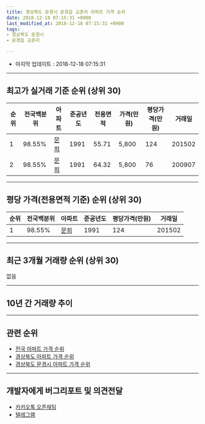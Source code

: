 ```yaml
---
title: 경상북도 문경시 문경읍 교촌리 아파트 가격 순위
date: 2018-12-18 07:15:31 +0900
last_modified_at: 2018-12-18 07:15:31 +0900
tags:
- 경상북도 문경시
- 문경읍 교촌리

---
```


* 마지막 업데이트 : 2018-12-18 07:15:31

---

## 최고가 실거래 기준 순위 (상위 30)


|순위|전국백분위|아파트|준공년도|전용면적|가격(만원)|평당가격(만원)|거래일|
|---|---|---|---|---|---|---|---|
|1|98.55%|[문희](https://search.naver.com/search.naver?query=%EA%B2%BD%EC%83%81%EB%B6%81%EB%8F%84+%EB%AC%B8%EA%B2%BD%EC%8B%9C+%EB%AC%B8%EA%B2%BD%EC%9D%8D+%EA%B5%90%EC%B4%8C%EB%A6%AC+%EB%AC%B8%ED%9D%AC)|1991|55.71|5,800|124|201502|
|2|98.55%|[문희](https://search.naver.com/search.naver?query=%EA%B2%BD%EC%83%81%EB%B6%81%EB%8F%84+%EB%AC%B8%EA%B2%BD%EC%8B%9C+%EB%AC%B8%EA%B2%BD%EC%9D%8D+%EA%B5%90%EC%B4%8C%EB%A6%AC+%EB%AC%B8%ED%9D%AC)|1991|64.32|5,800|76|200907|


---

## 평당 가격(전용면적 기준) 순위 (상위 30)


|순위|전국백분위|아파트|준공년도|평당가격(만원)|거래일|
|---|---|---|---|---|---|
|1|98.55%|[문희](https://search.naver.com/search.naver?query=%EA%B2%BD%EC%83%81%EB%B6%81%EB%8F%84+%EB%AC%B8%EA%B2%BD%EC%8B%9C+%EB%AC%B8%EA%B2%BD%EC%9D%8D+%EA%B5%90%EC%B4%8C%EB%A6%AC+%EB%AC%B8%ED%9D%AC)|1991|124|201502|


---

## 최근 3개월 거래량 순위 (상위 30)

없음

---

## 10년 간 거래량 추이


<div style="width:100%;">
    <canvas id="deal_progress" height="250"></canvas>
</div>

<script>
new Chart(document.getElementById("deal_progress"), {
    type: 'line',
    data: {
        labels: ['200812','200901','200902','200903','200904','200905','200906','200907','200908','200909','200910','200911','200912','201001','201002','201003','201004','201005','201006','201007','201008','201009','201010','201011','201012','201101','201102','201103','201104','201105','201106','201107','201108','201109','201110','201111','201112','201201','201202','201203','201204','201205','201206','201207','201208','201209','201210','201211','201212','201301','201302','201303','201304','201305','201306','201307','201308','201309','201310','201311','201312','201401','201402','201403','201404','201405','201406','201407','201408','201409','201410','201411','201412','201501','201502','201503','201504','201505','201506','201507','201508','201509','201510','201511','201512','201601','201602','201603','201604','201605','201606','201607','201608','201609','201610','201611','201612','201701','201702','201703','201704','201705','201706','201707','201708','201709','201710','201711','201712','201801','201802','201803','201804','201805','201806','201807','201808','201809','201810','201811','201812'],
        datasets: [{
            label: '실거래 수',
            pointRadius: 1,
            data: [1, 1, 0, 0, 1, 0, 0, 1, 0, 0, 0, 0, 1, 2, 0, 2, 1, 1, 0, 0, 1, 0, 1, 0, 0, 0, 0, 0, 0, 0, 0, 1, 0, 0, 0, 0, 0, 0, 0, 1, 1, 0, 1, 0, 0, 0, 0, 0, 1, 0, 0, 0, 0, 1, 0, 0, 2, 0, 0, 0, 0, 0, 1, 3, 0, 0, 0, 1, 1, 0, 1, 0, 0, 0, 1, 0, 0, 0, 0, 0, 0, 0, 1, 0, 0, 0, 1, 0, 0, 0, 0, 0, 1, 0, 0, 0, 0, 0, 0, 0, 0, 2, 0, 0, 0, 1, 0, 0, 0, 1, 1, 0, 0, 0, 0, 0, 0, 1, 0, 0, 0],
            borderColor: "rgba(255, 201, 14, 1)",
            backgroundColor: "rgba(255, 201, 14, 0.5)",
            fill: true,
        }]
    },
    options: {
        responsive: true,
        title: {
            display: true,
            text: '10년간 거래량 추이'
        },
        tooltips: {
            mode: 'index',
            intersect: false,
        },
        hover: {
            mode: 'nearest',
            intersect: true
        },
        scales: {
            xAxes: [{
                display: true,
                scaleLabel: {
                    display: true,
                    labelString: '년/월'
                }
            }],
            yAxes: [{
                display: true,
                ticks: {
                    suggestedMin: 0,
                },
                scaleLabel: {
                    display: true,
                    labelString: '실거래 수'
                }
            }]
        }
    }
});

</script>


---

## 관련 순위

- [전국 아파트 가격 순위](https://inasie.github.io/apt-ranking/전국)
- [경상북도 아파트 가격 순위](https://inasie.github.io/apt-ranking/경상북도)
- [경상북도 문경시 아파트 가격 순위](https://inasie.github.io/apt-ranking/경상북도-문경시)


---

## 개발자에게 버그리포트 및 의견전달

- [카카오톡 오픈채팅](https://open.kakao.com/o/gLJUAP4)
- [텔레그램](https://t.me/inasie)

